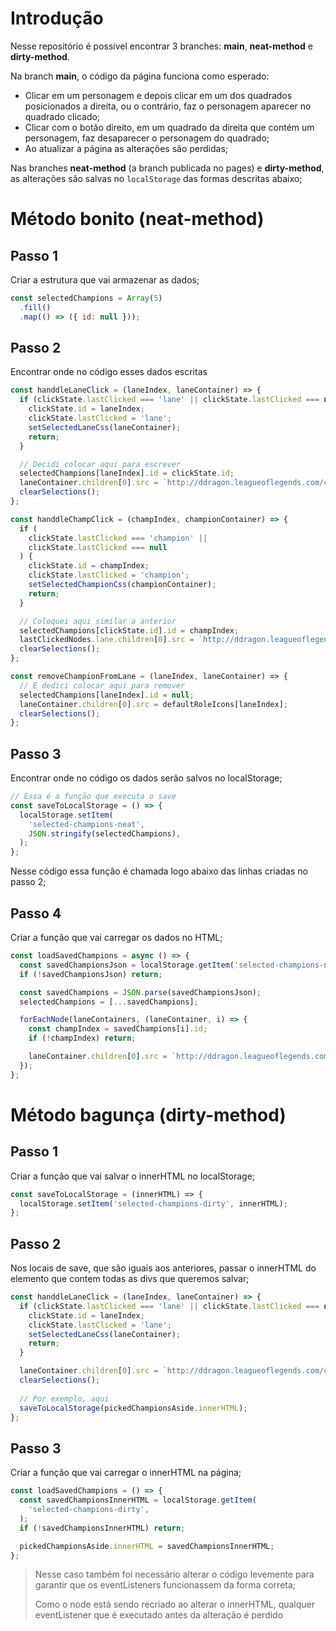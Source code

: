 # Introdução

Nesse repositório é possível encontrar 3 branches: **main**, **neat-method** e **dirty-method**.

Na branch **main**, o código da página funciona como esperado:
- Clicar em um personagem e depois clicar em um dos quadrados posicionados a direita, ou o contrário, faz o personagem aparecer no quadrado clicado;
- Clicar com o botão direito, em um quadrado da direita que contém um personagem,  faz desaparecer o personagem do quadrado;
- Ao atualizar a página as alterações são perdidas;

Nas branches **neat-method** (a branch publicada no pages) e **dirty-method**, as alterações são salvas no `localStorage` das formas descritas abaixo;

# Método bonito (neat-method)

## Passo 1

Criar a estrutura que vai armazenar as dados;

```js
const selectedChampions = Array(5)
  .fill()
  .map(() => ({ id: null }));
```

## Passo 2

Encontrar onde no código esses dados escritas

```js
const handdleLaneClick = (laneIndex, laneContainer) => {
  if (clickState.lastClicked === 'lane' || clickState.lastClicked === null) {
    clickState.id = laneIndex;
    clickState.lastClicked = 'lane';
    setSelectedLaneCss(laneContainer);
    return;
  }

  // Decidi colocar aqui para escrever
  selectedChampions[laneIndex].id = clickState.id;
  laneContainer.children[0].src = `http://ddragon.leagueoflegends.com/cdn/12.22.1/img/champion/${clickState.id}.png`;
  clearSelections();
};
```

```js
const handdleChampClick = (champIndex, championContainer) => {
  if (
    clickState.lastClicked === 'champion' ||
    clickState.lastClicked === null
  ) {
    clickState.id = champIndex;
    clickState.lastClicked = 'champion';
    setSelectedChampionCss(championContainer);
    return;
  }

  // Coloquei aqui similar a anterior
  selectedChampions[clickState.id].id = champIndex;
  lastClickedNodes.lane.children[0].src = `http://ddragon.leagueoflegends.com/cdn/12.22.1/img/champion/${champIndex}.png`;
  clearSelections();
};
```

```js
const removeChampionFromLane = (laneIndex, laneContainer) => {
  // E dedici colocar aqui para remover
  selectedChampions[laneIndex].id = null;
  laneContainer.children[0].src = defaultRoleIcons[laneIndex];
  clearSelections();
};
```

## Passo 3

Encontrar onde no código os dados serão salvos no localStorage;

```js
// Essa é a função que executa o save
const saveToLocalStorage = () => {
  localStorage.setItem(
    'selected-champions-neat',
    JSON.stringify(selectedChampions),
  );
};
```

Nesse código essa função é chamada logo abaixo das linhas criadas no passo 2;

## Passo 4

Criar a função que vai carregar os dados no HTML;

```js
const loadSavedChampions = async () => {
  const savedChampionsJson = localStorage.getItem('selected-champions-neat');
  if (!savedChampionsJson) return;

  const savedChampions = JSON.parse(savedChampionsJson);
  selectedChampions = [...savedChampions];

  forEachNode(laneContainers, (laneContainer, i) => {
    const champIndex = savedChampions[i].id;
    if (!champIndex) return;

    laneContainer.children[0].src = `http://ddragon.leagueoflegends.com/cdn/12.22.1/img/champion/${champIndex}.png`;
  });
};
```

# Método bagunça (dirty-method)

## Passo 1

Criar a função que vai salvar o innerHTML no localStorage;

```js
const saveToLocalStorage = (innerHTML) => {
  localStorage.setItem('selected-champions-dirty', innerHTML);
};
```

## Passo 2

Nos locais de save, que são iguais aos anteriores, passar o innerHTML do elemento que contem todas as divs que queremos salvar;

```js
const handdleLaneClick = (laneIndex, laneContainer) => {
  if (clickState.lastClicked === 'lane' || clickState.lastClicked === null) {
    clickState.id = laneIndex;
    clickState.lastClicked = 'lane';
    setSelectedLaneCss(laneContainer);
    return;
  }

  laneContainer.children[0].src = `http://ddragon.leagueoflegends.com/cdn/12.22.1/img/champion/${clickState.id}.png`;
  clearSelections();
  
  // Por exemplo, aqui
  saveToLocalStorage(pickedChampionsAside.innerHTML);
};
```

## Passo 3

Criar a função que vai carregar o innerHTML na página;

```js
const loadSavedChampions = () => {
  const savedChampionsInnerHTML = localStorage.getItem(
    'selected-champions-dirty',
  );
  if (!savedChampionsInnerHTML) return;

  pickedChampionsAside.innerHTML = savedChampionsInnerHTML;
};
```

>Nesse caso também foi necessário alterar o código levemente para garantir que os eventListeners funcionassem da forma correta;
>
>Como o node está sendo recriado ao alterar o innerHTML, qualquer eventListener que é executado antes da alteração é perdido
